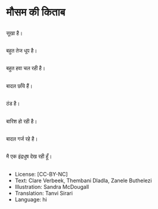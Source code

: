 # मौसम की किताब

##
सूखा है।

##
बहुत तेज धूप है।

##
बहुत हवा चल रही है।

##
बादल छाँये हैं।

##
ठंड है।

##
बारिश हो रही है।

##
बादल गर्ज रहे है।

##
मै एक इंद्रधुष देख रही हूँ।

##
* License: [CC-BY-NC]
* Text: Clare Verbeek, Thembani Dladla, Zanele Buthelezi
* Illustration: Sandra McDougall
* Translation: Tanvi Sirari
* Language: hi

